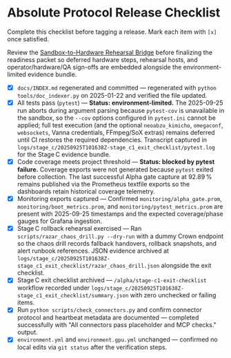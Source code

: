 # Absolute Protocol Release Checklist

Complete this checklist before tagging a release. Mark each item with `[x]` once satisfied.

Review the [Sandbox-to-Hardware Rehearsal Bridge](The_Absolute_Protocol.md#sandbox-to-hardware-rehearsal-bridge) before finalizing the readiness packet so deferred hardware steps, rehearsal hosts, and operator/hardware/QA sign-offs are embedded alongside the environment-limited evidence bundle.

- [x] `docs/INDEX.md` regenerated and committed — regenerated with `python tools/doc_indexer.py` on 2025-01-22 and verified the file updated.
- [x] All tests pass (`pytest`) — **Status: environment-limited.** The 2025-09-25 run aborts during argument parsing because `pytest-cov` is unavailable in the sandbox, so the `--cov` options configured in `pytest.ini` cannot be applied; full test execution (and the optional `neoabzu_kimicho`, `omegaconf`, `websockets`, Vanna credentials, FFmpeg/SoX extras) remains deferred until CI restores the required dependencies. Transcript captured in `logs/stage_c/20250925T101638Z-stage_c1_exit_checklist/pytest.log` for the Stage C evidence bundle.
- [x] Code coverage meets project threshold — **Status: blocked by pytest failure.** Coverage exports were not generated because `pytest` exited before collection. The last successful Alpha gate capture at 92.89 % remains published via the Prometheus textfile exports so the dashboards retain historical coverage telemetry.
- [x] Monitoring exports captured — Confirmed `monitoring/alpha_gate.prom`, `monitoring/boot_metrics.prom`, and `monitoring/pytest_metrics.prom` are present with 2025-09-25 timestamps and the expected coverage/phase gauges for Grafana ingestion.
- [x] Stage C rollback rehearsal exercised — Ran `scripts/razar_chaos_drill.py --dry-run` with a dummy Crown endpoint so the chaos drill records fallback handovers, rollback snapshots, and alert runbook references. JSON evidence archived at `logs/stage_c/20250925T101638Z-stage_c1_exit_checklist/razar_chaos_drill.json` alongside the exit checklist.
- [x] Stage C exit checklist archived — `/alpha/stage-c1-exit-checklist` workflow recorded under `logs/stage_c/20250925T101638Z-stage_c1_exit_checklist/summary.json` with zero unchecked or failing items.
- [x] Run `python scripts/check_connectors.py` and confirm connector protocol and heartbeat metadata are documented — completed successfully with "All connectors pass placeholder and MCP checks." output.
- [x] `environment.yml` and `environment.gpu.yml` unchanged — confirmed no local edits via `git status` after the verification steps.
